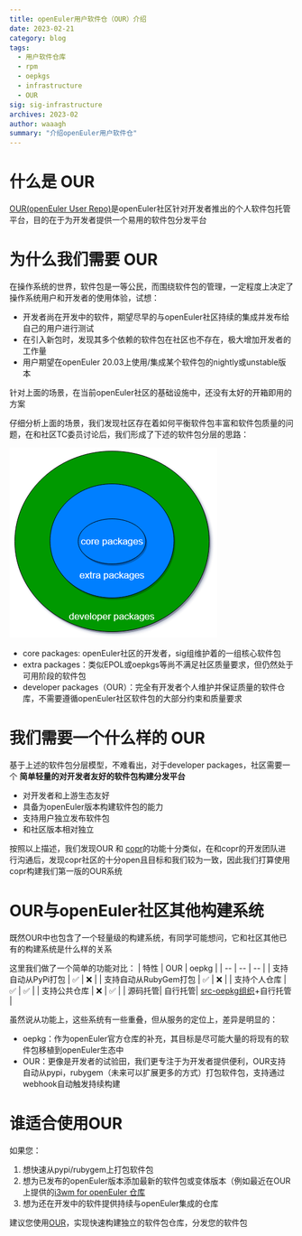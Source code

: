 ```yaml
---
title: openEuler用户软件仓（OUR）介绍
date: 2023-02-21
category: blog
tags:
  - 用户软件仓库
  - rpm
  - oepkgs
  - infrastructure
  - OUR
sig: sig-infrastructure
archives: 2023-02
author: waaagh
summary: "介绍openEuler用户软件仓"
---
```

# 什么是 OUR
[OUR(openEuler User Repo)](https://our.openeuler.openatom.cn/)是openEuler社区针对开发者推出的个人软件包托管平台，目的在于为开发者提供一个易用的软件包分发平台

# 为什么我们需要 OUR

在操作系统的世界，软件包是一等公民，而围绕软件包的管理，一定程度上决定了操作系统用户和开发者的使用体验，试想：
- 开发者尚在开发中的软件，期望尽早的与openEuler社区持续的集成并发布给自己的用户进行测试
- 在引入新包时，发现其多个依赖的软件包在社区也不存在，极大增加开发者的工作量
- 用户期望在openEuler 20.03上使用/集成某个软件包的nightly或unstable版本

针对上面的场景，在当前openEuler社区的基础设施中，还没有太好的开箱即用的方案

仔细分析上面的场景，我们发现社区存在着如何平衡软件包丰富和软件包质量的问题，在和社区TC委员讨论后，我们形成了下述的软件包分层的思路：

![](package_layer.png)

- core packages: openEuler社区的开发者，sig组维护着的一组核心软件包
- extra packages：类似EPOL或oepkgs等尚不满足社区质量要求，但仍然处于可用阶段的软件包
- developer packages（OUR）：完全有开发者个人维护并保证质量的软件仓库，不需要遵循openEuler社区软件包的大部分约束和质量要求


# 我们需要一个什么样的 OUR
基于上述的软件包分层模型，不难看出，对于developer packages，社区需要一个 **简单轻量的对开发者友好的软件包构建分发平台**
- 对开发者和上游生态友好
- 具备为openEuler版本构建软件包的能力
- 支持用户独立发布软件包
- 和社区版本相对独立

按照以上描述，我们发现OUR 和 [copr](https://github.com/fedora-copr/copr)的功能十分类似，在和copr的开发团队进行沟通后，发现copr社区的十分open且目标和我们较为一致，因此我们打算使用copr构建我们第一版的OUR系统


# OUR与openEuler社区其他构建系统
既然OUR中也包含了一个轻量级的构建系统，有同学可能想问，它和社区其他已有的构建系统是什么样的关系

这里我们做了一个简单的功能对比：
| 特性 | OUR | oepkg |
| -- | -- | -- | 
| 支持自动从PyPi打包 | ✅ | ❌ |
| 支持自动从RubyGem打包 | ✅ | ❌ |
| 支持个人仓库 | ✅ | ✅ | 
| 支持公共仓库 | ❌ | ✅ | 
| 源码托管| 自行托管| [src-oepkg组织](https://gitee.com/src-oepkgs)+自行托管 |

虽然说从功能上，这些系统有一些重叠，但从服务的定位上，差异是明显的：
- oepkg：作为openEuler官方仓库的补充，其目标是尽可能大量的将现有的软件包移植到openEuler生态中
- OUR：更像是开发者的试验田，我们更专注于为开发者提供便利，OUR支持自动从pypi，rubygem（未来可以扩展更多的方式）打包软件包，支持通过webhook自动触发持续构建

# 谁适合使用OUR
如果您：
1. 想快速从pypi/rubygem上打包软件包
1. 想为已发布的openEuler版本添加最新的软件包或变体版本（例如最近在OUR上提供的[i3wm for openEuler 仓库](https://our.openeuler.openatom.cn/coprs/mywaaagh_admin/i3wm/)
1. 想为还在开发中的软件提供持续与openEuler集成的仓库

建议您使用[OUR](https://our.openeuler.openatom.cn/)，实现快速构建独立的软件包仓库，分发您的软件包
